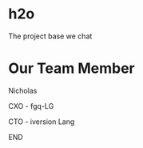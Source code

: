 h2o
===

The project base we chat

Our Team Member
==

Nicholas

CXO - fgq-LG

CTO - iversion Lang

END
